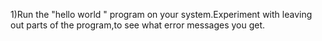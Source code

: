 1)Run the "hello world " program on your system.Experiment with leaving out parts of the program,to see what error messages you get.
